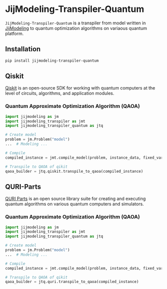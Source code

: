 # JijModeling-Transpiler-Quantum

`JijModeling-Transpiler-Quantum` is a transpiler from model written in [JijModeling]() to quantum optimization algorithms on variaous quantum platform.

## Installation

```bash
pip install jijmodeling-transpiler-quantum
```

## Qiskit

[Qiskit](https://qiskit.org/) is an open-source SDK for working with quantum computers at the level of circuits, algorithms, and application modules.

### Quantum Approximate Optimization Algorithm (QAOA)

```python
import jijmodeling as jm
import jijmodeling_transpiler as jmt
import jijmodeling_transpiler_quantum as jtq

# Create model
problem = jm.Problem("model")
...  # Modeling ...

# Compile
compiled_instance = jmt.compile_model(problem, instance_data, fixed_vars)

# Transpile to QAOA of qikit
qaoa_builder = jtq.qiskit.transpile_to_qaoa(compiled_instance)
```


## QURI-Parts

[QURI Parts](https://quri-parts.qunasys.com/) is an open source library suite for creating and executing quantum algorithms on various quantum computers and simulators.

### Quantum Approximate Optimization Algorithm (QAOA)

```python
import jijmodeling as jm
import jijmodeling_transpiler as jmt
import jijmodeling_transpiler_quantum as jtq

# Create model
problem = jm.Problem("model")
...  # Modeling ...

# Compile
compiled_instance = jmt.compile_model(problem, instance_data, fixed_vars)

# Transpile to QAOA of qikit
qaoa_builder = jtq.quri.transpile_to_qaoa(compiled_instance)
```



